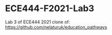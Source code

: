 # ECE444-F2021-Lab3

Lab 3 of ECE444 2021
clone of: https://github.com/nelaturuk/education_pathways
